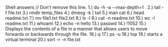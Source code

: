 Shell answers // Don't remove this line.
1.) du -h -a --max-depth=1 .
2.) tail -f file.txt
3.) rmdir temp_files
4.) dmesg -k | tail
5.) man cat
6.) head readme.txt
7.)  mv file1.txt file2.txt
8.) ls -l
9.) cat -n readme.txt
10.) wc -l readme.txt
11.) whoami
12.) echo -n hello
13.) passwd
14.) !1052
15.) Displays the contents of a file in a manner that allows users to move forwards or backwards through the file.
16.) q
17.) ps -u <your user ID or user name>
18.) top
19.) starts a virtual terminal
20.) sort -r -n file.txt
